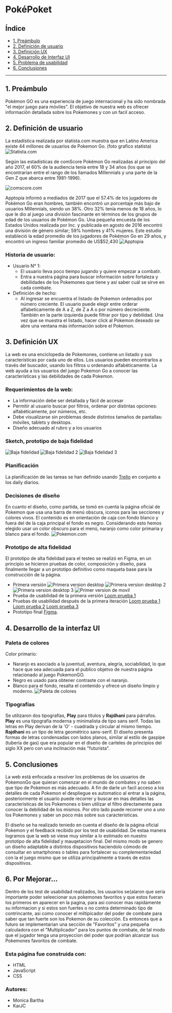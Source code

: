 # PokéPoket

## Índice

* [1. Preámbulo](#1-preámbulo)
* [2. Definición de usuario](#2-definición-de-usuario)
* [3. Definición UX](#3-definición-ux)
* [4. Desarrollo de Interfaz UI](#4-desarrollo-de-interfaz-ui)
* [5. Problema de usabilidad](#5-problema-de-usabilidad)
* [6. Conclusiones](#6-conclusiones)

***

## 1. Preámbulo

Pokémon GO es una experiencia de juego internacional y ha sido nombrada "el mejor juego para móviles". El objetivo de nuestra web es ofrecer información detallada sobre los Pokemones y con un facil acceso.

## 2. Definición de usuario

La estadística realizada por statista.com muestra que en Latino America existe 44 millones de usuarios de Pokemon Go. (foto grafico statista)
![Statista.com](src/media/pokemon-users-wordwide.jpg "Statista")

Según las estadísticas de comScore Pokémon Go realizadas al principio del año 2017, el 60% de la audiencia tenía entre 18 y 34 años (los que se encontrarian entre el rango de los llamados Millennials y una parte de la Gen Z que abarca entre 1981-1996).

![comscore.com](src/media/Pokemon-Go-users.jpg "comscore")

 Apptopia informó a mediados de 2017 que el 57.4% de los jugadores de Pokémon Go eran hombres, también encontró un porcentaje más bajo de usuarios Millennials, siendo un 38%. Otro 32% tenía menos de 18 años, lo que le dio al juego una división fascinante en términos de los grupos de edad de los usuarios de Pokémon Go. Una pequeña encuesta de los Estados Unidos realizada por Inc. y publicada en agosto de 2016 encontró una división de género similar; 59% hombres y 41% mujeres. Este estudio estableció la edad promedio de los jugadores de Pokémon Go en 29 años, y encontró un ingreso familiar promedio de US$52,430
 ![Apptopia](src/media/pokemon-go-demographics.png "Apptopia")

### Historia de usuario:

* Usuario N° 1:
  * El usuario lleva poco tiempo jugando y quiere empezar a combatir.
  * Entra a nuestra página para buscar información sobre fortaleza y debilidades de los Pokemones que tiene y así saber cuál se sirve en cada combate.
* Definición de hecho:
  * Al ingresar se encuentra el listado de Pokemon ordenados por número creciente. El usuario puede elegir entre orderar alfabeticamente de A a Z, de Z a A o por número decreciente. También en la parte izquierda puede filtrar por tipo y debilidad. Una vez que se muestra el listado, hacer click al Pokemon deseado se abre una ventana más información sobre el Pokemon.

## 3. Definición UX

La web es una enciclopedia de Pokemones, contiene un listado y sus características por cada uno de ellos. Los usuarios pueden encontrarlos a través del buscador, usando los filtros u ordenando alfabéticamente. La web ayuda a los usuarios del juego Pokemon Go a conocer las características y las debilidades de cada Pokemon.

### Requerimientos de la web: 
* La información debe ser detallada y fácil de accesar
* Permitir al usuario buscar por filtros, ordenar por distintas opciones: alfabéticamente, por números, etc.
* Debe visualizarse sin problemas desde distintos tamaños de pantallas: móviles, tablets y desktops.
* Diseño adecuado al rubro y a los usuarios 

### Sketch, prototipo de baja fidelidad
![Baja fidelidad](src/media/baja-fidelidad1.jpg "Baja fidelidad")
![Baja fidelidad 2](src/media/baja-fidelidad2.jpg "Baja fidelidad 2")
![Baja fidelidad 3](src/media/baja-fidelidad3.jpg "Baja fidelidad 3")


### Planificación
La planificación de las tareas se han definido usando [Trello](https://trello.com/b/P7UBUevO/deta-lover) en conjunto a los daily diarios.

### Decisiones de diseño

En cuanto el diseño, como partida, se tomó en cuenta la página oficial de Pokemon que usa una barra de menú obscura, iconos para las secciones y colores vivos. El contenido es en orientación de caja con fondo blanco y fuera del de la caja principal el fondo es negro. Considerando esto hemos elegido usar un color obscuro para el menú, naranjo como color primaria y blanco para el fondo.
![Pokemon.com](src/media/pokemon-website.jpg "Pokemon")

### Prototipo de alta fidelidad
El prototipo de alta fidelidad para el testeo se realizó en Figma, en un principio se hicieron pruebas de color, composición y diseño, para finalmente llegar a un prototipo definitivo como maqueta base para la construcción de la página.
* Primera versión 
![Primera version desktop](src/media/primer-version-de-desktop-home.jpg "Primera version desktop")
![Primera version desktop 2](src/media/primer-version-de-desktop-home2.jpg "Primera version desktop 2")
![Primera version desktop 3](src/media/primer-version-de-desktop-home3.jpg "Primera version desktop 3")
![Primer version de movil](src/media/primer-version-de-movil.jpg "Primer version de movil")
* Prueba de usabilidad de la primera versión
[Loom prueba 1](https://www.loom.com/share/23309f87042341368c38833f4aa01a6f)
* Pruebas de usabilidad después de la primera iteración
[Loom prueba 1](https://www.loom.com/share/819180616ea74e839cd8662c1f240b17)
[Loom prueba 2](https://www.loom.com/share/4af0f30692d64767bdc308514c554fe6)
[Loom prueba 3](https://www.loom.com/share/8711d564d7904538aa2009b49c88e0ea)
* Prototipo final
[Figma](https://www.figma.com/file/Z6eCUuv54KqSj4ihp30RaK/PokePocket).

## 4. Desarrollo de la interfaz UI

### Paleta de colores
Color primario: 
  * Naranjo es asociado a la juventud, aventura, alegría, sociabilidad, lo que hace que sea adecuada para el publico objetvo de nuestra página relacionado al juego PokemonGO. 
  * Negro es usado para obtener contraste con el naranjo.
  * Blanco para el fondo, resalta el contenido y ofrece un diseño limpio y moderno. 
![Paleta de colores](src/media/paleta-de-colores.jpg "Paleta de colores")

### Tipografías
Se utilizaron dos tipografías, <strong>Play</strong> para títulos y <strong>Rajdhani</strong> para párrafos.
<strong>Play</strong> es una tipografía moderna y minimalista de tipo sans serif. Todas las letras en Play derivan de la 'O' - cuadrada y circular al mismo tiempo.
<strong>Rajdhani</strong> es un tipo de letra geométrico sans-serif. El diseño presenta formas de letras condensadas con lados planos, similar al estilo de gaspipe (tubería de gas) que era popular en el diseño de carteles de principios del siglo XX pero con una inclinación más "futurista".

## 5. Conclusiones
La web está enfocada a resolver los problemas de los usuarios de PokemonGo que quieran comenzar en el mundo de combates y no saben que tipo de Pokemon es más adecuado. A fin de darle un facil acceso a los detalles de cada Pokemon el despliegue es automatico al entrar a la página, posteriormente el usuario puede recorrer y buscar en mas detalles las caracteristicas de los Pokemones o bien utilizar el filtro directamente para conocer la debilidad de los mismos. Por otro lado puede recorrer uno a uno los Pokemones y saber un poco más sobre sus caracteristicas. 

El diseño se ha realizado teniedo en cuenta el diseño de la página oficial Pokemon y el feedback recibido por los test de usabilidad. De estaa manera logramos que la web se viese muy similar a lo estimado en nuestro prototipo de alta fidelidad y mauqetacion final. Del mismo modo se genero un diseño adaptable a distintos dispositivos haciendolo cómodo de consultar en smartphones o tables para fortalecer su complementariedad con la el juego mismo que se utiliza principalmente a través de estos dispositivos.

## 6. Por Mejorar...
Dentro de los test de usabilidad realizados, los usuarios se{alaron que seria importante poder seleecionar sus pokemones favoritos y que estos fueran los primeros en aparecer en la pagina, para asi conocer mas rapidamente su informacion y si estos son fuertes o no contra determinado tipo de contrincante, asi como conocer el miltipicador del poder de combate para saber que tan fuerte son los Pokemon de su colección. Es entonces que a futuro se implementarian una sección de "Favoritos" y una pequeña calculadora con el "Multiplicador" para los puntos de combate, de tal modo que el jugador tenga una proyeccion del poder que podrian alcanzar sus Pokemones favoritos de combate.

### Esta página fue construida con:

- HTML
- JavaScript
- CSS

### Autores:

- Monica Bartha
- KarJC